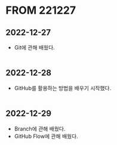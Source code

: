 # FROM 221227
## 2022-12-27
- Git에 관해 배웠다.
<br><br/>

## 2022-12-28
- GitHub를 활용하는 방법을 배우기 시작했다.
<br><br/>

## 2022-12-29
- Branch에 관해 배웠다.
- GitHub Flow에 관해 배웠다.